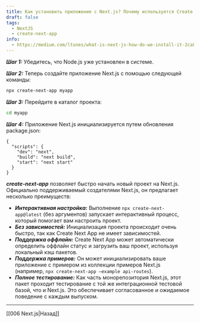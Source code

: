 ```yaml
---
title: Как установить приложение с Next.js? Почему используется Create Next App?
draft: false
tags:
  - NextJS
  - create-next-app
info:
  - https://medium.com/ltunes/what-is-next-js-how-do-we-install-it-2ca82b841971
---
```

***Шаг 1:*** Убедитесь, что Node.js уже установлен в системе.

***Шаг 2:*** Теперь создайте приложение Next.js с помощью следующей команды:

```bash
npx create-next-app myapp
```

***Шаг 3:*** Перейдите в каталог проекта:

```bash
cd myapp
```

***Шаг 4:*** Приложение Next.js инициализируется путем обновления package.json:

```shell
{
  "scripts": {
    "dev": "next",
    "build": "next build",
    "start": "next start"
  }
}
```

***create-next-app*** позволяет быстро начать новый проект на Next.js. Официально поддерживаемый создателями Next.js, он предлагает несколько преимуществ:

- ***Интерактивная настройка:*** Выполнение `npx create-next-app@latest` (без аргументов) запускает интерактивный процесс, который помогает вам настроить проект.
- ***Без зависимостей:*** Инициализация проекта происходит очень быстро, так как Create Next App не имеет зависимостей.
- ***Поддержка оффлайн:*** Create Next App может автоматически определить оффлайн статус и загрузить ваш проект, используя локальный кэш пакетов.
- ***Поддержка примеров:*** Он может инициализировать ваше приложение с примером из коллекции примеров Next.js (например, `npx create-next-app –example api-routes`).
- ***Полное тестирование:*** Как часть монорепозитория Next.js, этот пакет проходит тестирование с той же интеграционной тестовой базой, что и Next.js. Это обеспечивает согласованное и ожидаемое поведение с каждым выпуском.

____

[[006 Next.js|Назад]]